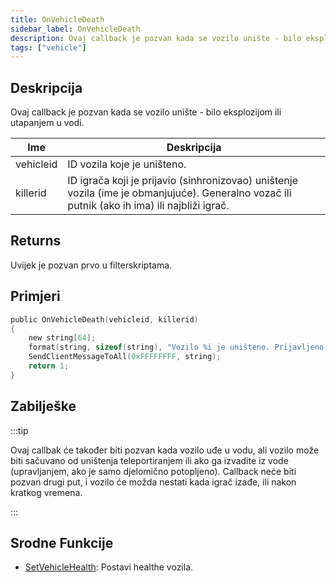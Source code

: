 ```yaml
---
title: OnVehicleDeath
sidebar_label: OnVehicleDeath
description: Ovaj callback je pozvan kada se vozilo unište - bilo eksplozijom ili utapanjem u vodi.
tags: ["vehicle"]
---
```


## Deskripcija

Ovaj callback je pozvan kada se vozilo unište - bilo eksplozijom ili utapanjem u vodi.

| Ime       | Deskripcija                                                                                                                                   |
| --------- | --------------------------------------------------------------------------------------------------------------------------------------------- |
| vehicleid | ID vozila koje je uništeno.                                                                                                                   |
| killerid  | ID igrača koji je prijavio (sinhronizovao) uništenje vozila (ime je obmanjujuće). Generalno vozač ili putnik (ako ih ima) ili najbliži igrač. |

## Returns

Uvijek je pozvan prvo u filterskriptama.

## Primjeri

```c
public OnVehicleDeath(vehicleid, killerid)
{
    new string[64];
    format(string, sizeof(string), "Vozilo %i je uništeno. Prijavljeno od strane igrača %i.", vehicleid, killerid);
    SendClientMessageToAll(0xFFFFFFFF, string);
    return 1;
}
```

## Zabilješke

:::tip

Ovaj callbak će također biti pozvan kada vozilo uđe u vodu, ali vozilo može biti sačuvano od uništenja teleportiranjem ili ako ga izvadite iz vode (upravljanjem, ako je samo djelomično potopljeno). Callback neće biti pozvan drugi put, i vozilo će možda nestati kada igrač izađe, ili nakon kratkog vremena.

:::

## Srodne Funkcije

- [SetVehicleHealth](../functions/SetVehicleHealth.md): Postavi healthe vozila.
